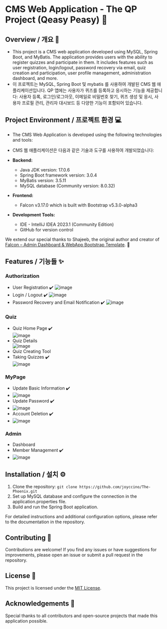 # CMS Web Application - The QP Project (Qeasy Peasy) 🌱

## Overview / 개요 📖
- This project is a CMS web application developed using MySQL, Spring Boot, and MyBatis. The application provides users with the ability to register quizzes and participate in them. It includes features such as user registration, login/logout, password recovery via email, quiz creation and participation, user profile management, administration dashboard, and more.
- 이 프로젝트는 MySQL, Spring Boot 및 mybatis 를 사용하여 개발된 CMS 웹 애플리케이션입니다. QP 앱에는 사용자가 퀴즈를 등록하고 응시하는 기능을 제공합니다: 사용자 등록, 로그인/로그아웃, 이메일로 비밀번호 찾기, 퀴즈 생성 및 응시, 사용자 프로필 관리, 관리자 대시보드 등 다양한 기능이 포함되어 있습니다. 

## Project Environment / 프로젝트 환경 💻

- The CMS Web Application is developed using the following technologies and tools:
- CMS 웹 애플리케이션은 다음과 같은 기술과 도구를 사용하여 개발되었습니다:

- **Backend:**
  - Java JDK version: 17.0.6
  - Spring Boot framework version: 3.0.4
  - MyBatis version: 3.5.11
  - MySQL database (Community version: 8.0.32)

- **Frontend:**
  - Falcon v3.17.0 which is built with Bootstrap v5.3.0-alpha3

- **Development Tools:**
  - IDE - IntelliJ IDEA 2023.1 (Community Edition)
  - GitHub for version control

We extend our special thanks to Shajeeb, the original author and creator of [Falcon – Admin Dashboard & WebApp Bootstrap Template](https://themes.getbootstrap.com/product/falcon-admin-dashboard-webapp-template/). 🙌 <br>

## Features / 기능들 ✨

### Authorization

- User Registration ✔️
![image](https://github.com/joyccino/The-Phoenix/assets/67300266/d8d48321-55e2-4f5a-b091-1bdedac5706a)
- Login / Logout ✔️
![image](https://github.com/joyccino/The-Phoenix/assets/67300266/978a40b7-2eb2-4ac6-8db4-85ecf931fbec)
- Password Recovery and Email Notification ✔️
![image](https://github.com/joyccino/The-Phoenix/assets/67300266/555c2e09-b30f-4bde-891f-efba3dcb7126)

### Quiz
- Quiz Home Page ✔️ <br>
![image](https://github.com/joyccino/The-Phoenix/assets/67300266/36f5a8d0-785c-43f4-8afe-4d60d6534403)
- Quiz Details <br>
![image](https://github.com/joyccino/The-Phoenix/assets/67300266/b9f3352b-fd2f-494e-9689-23e944793395)
- Quiz Creating Tool
- Taking Quizzes ✔️ <br>
![image](https://github.com/joyccino/The-Phoenix/assets/67300266/043d673f-1a75-4545-b68a-0eb9dddf56ed)

### MyPage

- Update Basic Information ✔️
- ![image](https://github.com/joyccino/The-Phoenix/assets/67300266/6d9de11b-8f77-4421-b2e7-fe4178c16daf)
- Update Password ✔️
- ![image](https://github.com/joyccino/The-Phoenix/assets/67300266/649182aa-277d-47aa-a941-5da859474388)
- Account Deletion ✔️
- ![image](https://github.com/joyccino/The-Phoenix/assets/67300266/bf779192-4227-4202-abb2-8db234198868)

### Admin

- Dashboard
- Member Management ✔️
- ![image](https://github.com/joyccino/The-Phoenix/assets/67300266/1db967b2-f912-40fb-8645-e01b48066cfc)


## Installation / 설치 ⚙️
1. Clone the repository: `git clone https://github.com/joyccino/The-Phoenix.git`
2. Set up MySQL database and configure the connection in the application.properties file.
3. Build and run the Spring Boot application.

For detailed instructions and additional configuration options, please refer to the documentation in the repository.

## Contributing 👥
Contributions are welcome! If you find any issues or have suggestions for improvements, please open an issue or submit a pull request in the repository.

## License 📝
This project is licensed under the [MIT License](LICENSE).

## Acknowledgements 🙏
Special thanks to all contributors and open-source projects that made this application possible.
